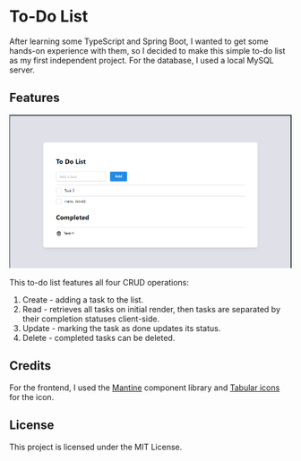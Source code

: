 # To-Do List

After learning some TypeScript and Spring Boot, I wanted to get some hands-on experience with them, so I decided to make this simple to-do list as my first independent project. For the database, I used a local MySQL server.

## Features

![To-Do List View](assets/to-do-list.png)

This to-do list features all four CRUD operations:
1. Create - adding a task to the list.
2. Read - retrieves all tasks on initial render, then tasks are separated by their completion statuses client-side.
3. Update - marking the task as done updates its status.
4. Delete - completed tasks can be deleted.

## Credits

For the frontend, I used the [Mantine](https://mantine.dev/) component library and [Tabular icons](https://tabler.io/icons) for the icon.

## License

This project is licensed under the MIT License.